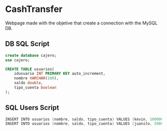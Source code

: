 # CashTransfer
Webpage made with the objetive that create a connection with the MySQL DB.

## DB SQL Script
```sql
create database cajero;
use cajero;

CREATE TABLE usuarios(
	idusuario INT PRIMARY KEY auto_increment,
    nombre VARCHAR(100),
    saldo double,
    tipo_cuenta boolean
);
```

## SQL Users Script
```powershell
INSERT INTO usuarios (nombre, saldo, tipo_cuenta) VALUES (kevin, 100000, 0);
INSERT INTO usuarios (nombre, saldo, tipo_cuenta) VALUES (juanito, 5000, 1);
```
